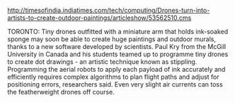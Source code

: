http://timesofindia.indiatimes.com/tech/computing/Drones-turn-into-artists-to-create-outdoor-paintings/articleshow/53562510.cms

TORONTO: Tiny drones outfitted with a miniature arm that holds ink-soaked sponge may soon be able to create huge paintings and outdoor murals, thanks to a new software developed by scientists.
Paul Kry from the McGill University in Canada and his students teamed up to programme tiny drones to create dot drawings - an artistic technique known as stippling.
Programming the aerial robots to apply each payload of ink accurately and efficiently requires complex algorithms to plan flight paths and adjust for positioning errors, researchers said.
Even very slight air currents can toss the featherweight drones off course.

